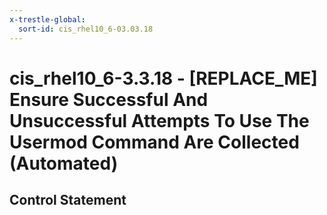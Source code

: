 ```yaml
---
x-trestle-global:
  sort-id: cis_rhel10_6-03.03.18
---
```


# cis_rhel10_6-3.3.18 - \[REPLACE_ME\] Ensure Successful And Unsuccessful Attempts To Use The Usermod Command Are Collected (Automated)

## Control Statement

